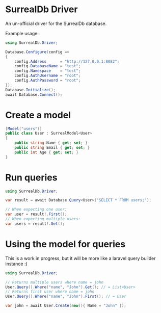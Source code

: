 # SurrealDb Driver

An un-official driver for the SurrealDb database.

Example usage:

```csharp
using SurrealDb.Driver;

Database.Configure(config =>
{
    config.Address      = "http://127.0.0.1:8082";
    config.DatabaseName = "test";
    config.Namespace    = "test";
    config.AuthUsername = "root";
    config.AuthPassword = "root";
});
Database.Initialize();
await Database.Connect();
```

# Create a model

```csharp
[Model("users")]
public class User : SurrealModel<User>
{
    public string Name { get; set; }
    public string Email { get; set; }
    public int Age { get; set; }
}
```

# Run queries

```csharp
using SurrealDb.Driver;

var result = await Database.Query<User>("SELECT * FROM users;");

// When expecting one user:
var user = result!.First();
// When expecting multiple users:
var users = result!.Get();
```

# Using the model for queries
This is a work in progress, but it will be more like a laravel query builder instance :)

```csharp
using SurrealDb.Driver;

// Returns multiple users where name = john
User.Query().Where("name", "John").Get(); // = List<User>
// Returns first user where name = john
User.Query().Where("name", "John").First(); // = User

var john = await User.Create(new(){ Name = "John" });

```


